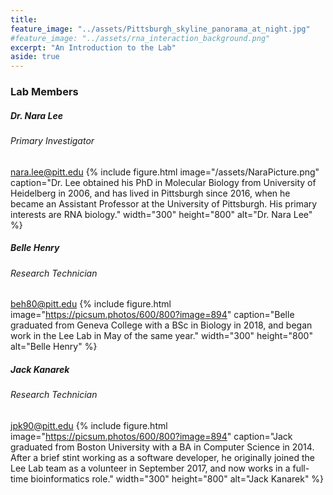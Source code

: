 ```yaml
---
title:
feature_image: "../assets/Pittsburgh_skyline_panorama_at_night.jpg"
#feature_image: "../assets/rna_interaction_background.png"
excerpt: "An Introduction to the Lab"
aside: true
---
```


### Lab Members

<p></p>

##### Dr. Nara Lee
###### Primary Investigator
<nara.lee@pitt.edu>
{% include figure.html image="/assets/NaraPicture.png" caption="Dr. Lee
obtained his PhD in Molecular Biology from University of Heidelberg in 2006, and has 
lived in Pittsburgh since 2016, when he became an Assistant Professor at the University
of Pittsburgh. His primary interests are RNA biology." 
width="300" height="800" alt="Dr. Nara Lee" %}

##### Belle Henry
###### Research Technician
<beh80@pitt.edu>
{% include figure.html image="https://picsum.photos/600/800?image=894" caption="Belle 
graduated from Geneva College with a BSc in Biology in 2018, and began work in the Lee Lab 
in May of the same year."
width="300" height="800" alt="Belle Henry" %}

##### Jack Kanarek
###### Research Technician
<jpk90@pitt.edu>
{% include figure.html image="https://picsum.photos/600/800?image=894" caption="Jack 
graduated from Boston University with a BA in Computer Science in 2014. After a brief 
stint working as a software developer, he originally joined the Lee Lab team as a volunteer 
in September 2017, and now works in a full-time bioinformatics role."
width="300" height="800" alt="Jack Kanarek" %}
